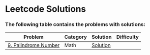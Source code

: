 # Leetcode Solutions
### The following table contains the problems with solutions:

| Problem | Category | Solution | Difficulty
| --- | --- | --- | --- |
| [9. Palindrome Number](https://leetcode.com/problems/construct-the-rectangle/description/) | Math | [Solution](solutions/492_Construct_the_Rectangle) |
